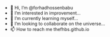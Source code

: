 - 👋 Hi, I’m @forhadhossenbabu
- 👀 I’m interested in improvement...
- 🌱 I’m currently learning myself...
- 💞️ I’m looking to collaborate on the universe...
- 📫 How to reach me thefhbs.github.io

<!---
thefhbs/thefhbs is a ✨ special ✨ repository because its `README.md` (this file) appears on your GitHub profile.
You can click the Preview link to take a look at your changes.
--->
